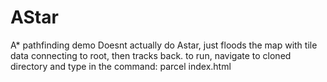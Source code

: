 # AStar
A* pathfinding demo
Doesnt actually do Astar, just floods the map with tile data connecting to root, then tracks back.
to run, navigate to cloned directory and type in the command: parcel index.html
